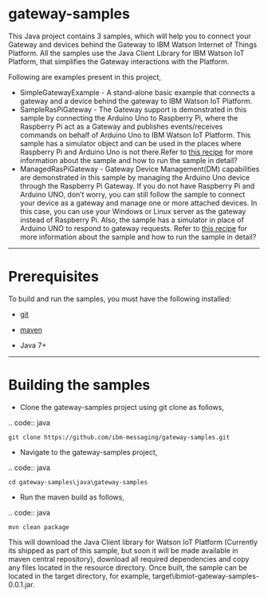 gateway-samples
============================================

This Java project contains 3 samples, which will help you to connect your Gateway and devices behind the Gateway to IBM Watson Internet of Things Platform. All the samples use the Java Client Library for IBM Watson IoT Platform, that simplifies the Gateway interactions with the Platform.

Following are examples present in this project,

* SimpleGatewayExample - A stand-alone basic example that connects a gateway and a device behind the gateway to IBM Watson IoT Platform.
* SampleRasPiGateway - The Gateway support is demonstrated in this sample by connecting the Arduino Uno to Raspberry Pi, where the Raspberry Pi act as a Gateway and publishes events/receives commands on behalf of Arduino Uno to IBM Watson IoT Platform. This sample has a simulator object and can be used in the places where Raspberry Pi and Arduino Uno is not there.Refer to [this recipe](https://developer.ibm.com/recipes/tutorials/connect-raspberry-pi-as-gateway-to-watson-iot-platform/) for more information about the sample and how to run the sample in detail?
* ManagedRasPiGateway - Gateway Device Management(DM) capabilities are demonstrated in this sample by managing the Arduino Uno device through the Raspberry Pi Gateway. If you do not have Raspberry Pi and Arduino UNO, don’t worry, you can still follow the sample to connect your device as a gateway and manage one or more attached devices. In this case, you can use your Windows or Linux server as the gateway instead of Raspberry Pi. Also, the sample has a simulator in place of Arduino UNO to respond to gateway requests. Refer to [this recipe](https://developer.ibm.com/recipes/tutorials/raspberry-pi-as-managed-gateway-in-watson-iot-platform-part-1/) for more information about the sample and how to run the sample in detail?

----

Prerequisites
=============
To build and run the samples, you must have the following installed:

* [git](https://git-scm.com/)

* [maven](https://maven.apache.org/download.cgi)

* Java 7+

----

Building the samples
=====================

* Clone the gateway-samples project using git clone as follows,

.. code:: java

    git clone https://github.com/ibm-messaging/gateway-samples.git
    
* Navigate to the gateway-samples project, 

.. code:: java

    cd gateway-samples\java\gateway-samples
    
* Run the maven build as follows,

.. code:: java

    mvn clean package
    
This will download the Java Client library for Watson IoT Platform (Currently its shipped as part of this sample, but soon it will be made available in maven central repository), download all required dependencies and copy any files located in the resource directory. Once built, the sample can be located in the target directory, for example, target\ibmiot-gateway-samples-0.0.1.jar.
